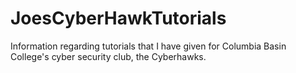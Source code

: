 # JoesCyberHawkTutorials
Information regarding tutorials that I have given for Columbia Basin College's cyber security club, the Cyberhawks.
